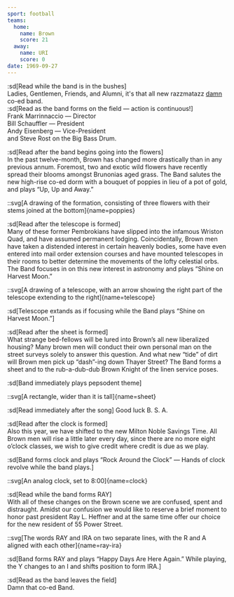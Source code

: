 ```yaml
---
sport: football
teams:
  home:
    name: Brown
    score: 21
  away:
    name: URI
    score: 0
date: 1969-09-27
---
```


:sd[Read while the band is in the bushes]\
Ladies, Gentlemen, Friends, and Alumni, it's that all new razzmatazz <u>damn</u> co-ed band.\
:sd[Read as the band forms on the field — action is continuous!]\
Frank Marrinnaccio — Director\
Bill Schauffler — President\
Andy Eisenberg — Vice-President\
and Steve Rost on the Big Bass Drum.

:sd[Read after the band begins going into the flowers]\
In the past twelve-month, Brown has changed more drastically than in any previous annum. Foremost, two and exotic wild flowers have recently spread their blooms amongst Brunonias aged grass. The Band salutes the new high-rise co-ed dorm with a bouquet of poppies in lieu of a pot of gold, and plays “Up, Up and Away.”

::svg[A drawing of the formation, consisting of three flowers with their stems joined at the bottom]{name=poppies}

:sd[Read after the telescope is formed]\
Many of these former Pembrokians have slipped into the infamous Wriston Quad, and have assumed permanent lodging. Coincidentally, Brown men have taken a distended interest in certain heavenly bodies, some have even entered into mail order extension courses and have mounted telescopes in their rooms to better determine the movements of the lofty celestial orbs. The Band focuses in on this new interest in astronomy and plays “Shine on Harvest Moon.”

::svg[A drawing of a telescope, with an arrow showing the right part of the telescope extending to the right]{name=telescope}

:sd[Telescope extands as if focusing while the Band plays “Shine on Harvest Moon.”]

:sd[Read after the sheet is formed]\
What strange bed-fellows will be lured into Brown’s all new liberalized housing? Many brown men will conduct their own personal man on the street surveys solely to answer this question. And what new “tide” of dirt will Brown men pick up “dash”-ing down Thayer Street? The Band forms a sheet and to the rub-a-dub-dub Brown Knight of the linen service poses.

:sd[Band immediately plays pepsodent theme]

::svg[A rectangle, wider than it is tall]{name=sheet}

:sd[Read immediately after the song] Good luck B. S. A.

:sd[Read after the clock is formed]\
Also this year, we have shifted to the new Milton Noble Savings Time. All Brown men will rise a little later every day, since there are no more eight o’clock classes, we wish to give credit where credit is due as we play.

:sd[Band forms clock and plays “Rock Around the Clock” — Hands of clock revolve while the band plays.]

::svg[An analog clock, set to 8:00]{name=clock}

:sd[Read while the band forms RAY]\
With all of these changes on the Brown scene we are confused, spent and distraught. Amidst our confusion we would like to reserve a brief moment to honor past president Ray L. Heffner and at the same time offer our choice for the new resident of 55 Power Street.

::svg[The words RAY and IRA on two separate lines, with the R and A aligned with each other]{name=ray-ira}

:sd[Band forms RAY and plays “Happy Days Are Here Again.” While playing, the Y changes to an I and shifts position to form IRA.]

:sd[Read as the band leaves the field]\
Damn that co-ed Band.
